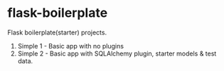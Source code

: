 # flask-boilerplate
Flask boilerplate(starter) projects.

1. Simple 1 - Basic app with no plugins
2. Simple 2 - Basic app with SQLAlchemy plugin, starter models & test data.
